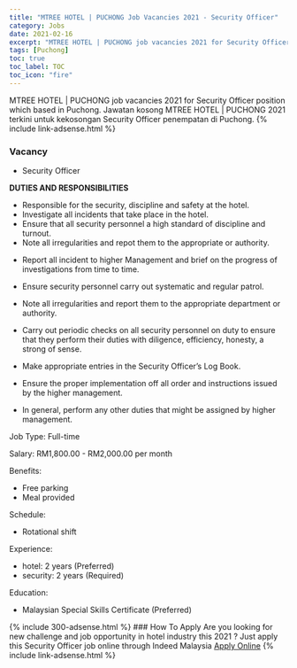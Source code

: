 ```yaml
---
title: "MTREE HOTEL | PUCHONG Job Vacancies 2021 - Security Officer" 
category: Jobs 
date: 2021-02-16 
excerpt: "MTREE HOTEL | PUCHONG job vacancies 2021 for Security Officer position which based in Puchong. Jawatan kosong MTREE HOTEL | PUCHONG 2021 terkini untuk kekosongan Security Officer penempatan di Puchong" 
tags: [Puchong] 
toc: true 
toc_label: TOC 
toc_icon: "fire" 
--- 
```


MTREE HOTEL | PUCHONG job vacancies 2021 for Security Officer position which based in Puchong. Jawatan kosong MTREE HOTEL | PUCHONG 2021 terkini untuk kekosongan Security Officer penempatan di Puchong. 
{% include link-adsense.html %} 
### Vacancy 
- Security Officer 
<div><p><b>DUTIES AND RESPONSIBILITIES</b></p><ul><li>Responsible for the security, discipline and safety at the hotel.</li><li>Investigate all incidents that take place in the hotel.</li><li>Ensure that all security personnel a high standard of discipline and turnout.</li><li>Note all irregularities and repot them to the appropriate or authority.</li></ul><ul><li>Report all incident to higher Management and brief on the progress of investigations from time to time.</li></ul><ul><li>Ensure security personnel carry out systematic and regular patrol.</li></ul><ul><li>Note all irregularities and report them to the appropriate department or authority.</li></ul><ul><li>Carry out periodic checks on all security personnel on duty to ensure that they perform their duties with diligence, efficiency, honesty, a strong of sense.</li></ul><ul><li>Make appropriate entries in the Security Officer&#8217;s Log Book.</li></ul><ul><li>Ensure the proper implementation off all order and instructions issued by the higher management.</li></ul><ul><li>In general, perform any other duties that might be assigned by higher management.</li></ul><p>Job Type: Full-time</p><p>Salary: RM1,800.00 - RM2,000.00 per month</p><p>Benefits:</p><ul><li>Free parking</li><li>Meal provided</li></ul><p>Schedule:</p><ul><li>Rotational shift</li></ul><p>Experience:</p><ul><li>hotel: 2 years (Preferred)</li><li>security: 2 years (Required)</li></ul><p>Education:</p><ul><li>Malaysian Special Skills Certificate (Preferred)</li></ul></div> 
{% include 300-adsense.html %} 
### How To Apply 
Are you looking for new challenge and job opportunity in hotel industry this 2021 ?
Just apply this Security Officer job online through Indeed Malaysia 
<a href="https://malaysia.indeed.com/viewjob?jk=87ef34e96ccf6eb9" class="btn btn--info" target="_blank" rel="nofollow noopenner">Apply Online</a> 
{% include link-adsense.html %} 